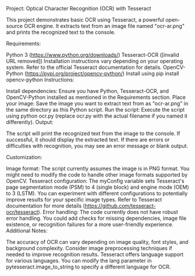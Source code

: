 Project: Optical Character Recognition (OCR) with Tesseract

This project demonstrates basic OCR using Tesseract, a powerful open-source OCR engine. It extracts text from an image file named "ocr-ar.png" and prints the recognized text to the console.

Requirements:

Python 3 (https://www.python.org/downloads/)
Tesseract-OCR ([invalid URL removed])
Installation instructions vary depending on your operating system. Refer to the official Tesseract documentation for details.
OpenCV-Python (https://pypi.org/project/opencv-python/)
Install using pip install opencv-python
Instructions:

Install dependencies: Ensure you have Python, Tesseract-OCR, and OpenCV-Python installed as mentioned in the Requirements section.
Place your image: Save the image you want to extract text from as "ocr-ar.png" in the same directory as this Python script.
Run the script: Execute the script using python ocr.py (replace ocr.py with the actual filename if you named it differently).
Output:

The script will print the recognized text from the image to the console. If successful, it should display the extracted text. If there are errors or difficulties with recognition, you may see an error message or blank output.

Customization:

Image format: The script currently assumes the image is in PNG format. You might need to modify the code to handle other image formats supported by OpenCV.
Tesseract configuration: The myConfig variable sets Tesseract's page segmentation mode (PSM) to 4 (single block) and engine mode (OEM) to 3 (LSTM). You can experiment with different configurations to potentially improve results for your specific image types. Refer to Tesseract documentation for more details (https://github.com/tesseract-ocr/tesseract).
Error handling: The code currently does not have robust error handling. You could add checks for missing dependencies, image file existence, or recognition failures for a more user-friendly experience.
Additional Notes:

The accuracy of OCR can vary depending on image quality, font styles, and background complexity. Consider image preprocessing techniques if needed to improve recognition results.
Tesseract offers language support for various languages. You can modify the lang parameter in pytesseract.image_to_string to specify a different language for OCR.
